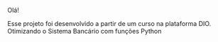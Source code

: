 Olá!

Esse projeto foi desenvolvido a partir de um curso na plataforma DIO.
Otimizando o Sistema Bancário com funções Python
